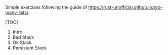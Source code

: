 Simple exercises following the guide of https://rust-unofficial.github.io/too-many-lists/.

[TOC]
1. Intro
2. Bad Stack
3. Ok Stack
4. Persistant Stack